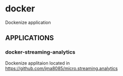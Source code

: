 # docker
Dockenize application

## APPLICATIONS

### docker-streaming-analytics
Dockenize applitaion located in https://github.com/jma8085/micro.streaming.analytics